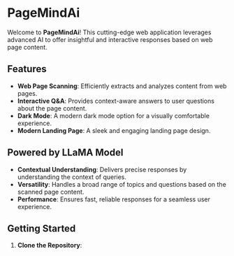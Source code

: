 # PageMindAi

Welcome to **PageMindAi**! This cutting-edge web application leverages advanced AI to offer insightful and interactive responses based on web page content.

## Features

- **Web Page Scanning**: Efficiently extracts and analyzes content from web pages.
- **Interactive Q&A**: Provides context-aware answers to user questions about the page content.
- **Dark Mode**: A modern dark mode option for a visually comfortable experience.
- **Modern Landing Page**: A sleek and engaging landing page design.

## Powered by LLaMA Model

- **Contextual Understanding**: Delivers precise responses by understanding the context of queries.
- **Versatility**: Handles a broad range of topics and questions based on the scanned page content.
- **Performance**: Ensures fast, reliable responses for a seamless user experience.

## Getting Started

1. **Clone the Repository**:
